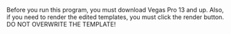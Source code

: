 Before you run this program, you must download Vegas Pro 13 and up.
Also, if you need to render the edited templates, you must click the render button. DO NOT OVERWRITE THE TEMPLATE!
